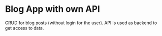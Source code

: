 # Blog App with own API
CRUD for blog posts (without login for the user).
API is used as backend to get access to data.

